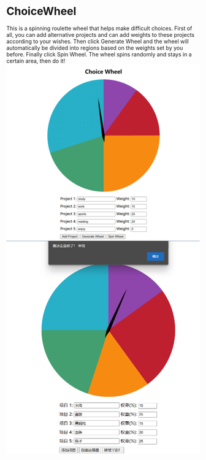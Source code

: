 # ChoiceWheel
This is a spinning roulette wheel that helps make difficult choices.
First of all, you can add alternative projects and can add weights to these projects according to your wishes. 
Then click Generate Wheel and the wheel will automatically be divided into regions based on the weights set by you before. 
Finally click Spin Wheel. The wheel spins randomly and stays in a certain area, then do it!
![](https://github.com/ShuHeng05144/ChoiceWheel/blob/main/Choice%20Wheel.png)
![](https://github.com/ShuHeng05144/ChoiceWheel/blob/main/Choice%20Wheel2.png)
